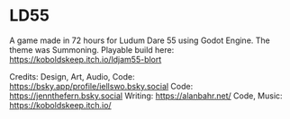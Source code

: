 # LD55
A game made in 72 hours for Ludum Dare 55 using Godot Engine. The theme was Summoning.
Playable build here: https://koboldskeep.itch.io/ldjam55-blort

Credits:
Design, Art, Audio, Code: https://bsky.app/profile/iellswo.bsky.social
Code: https://jennthefern.bsky.social
Writing: https://alanbahr.net/
Code, Music: https://koboldskeep.itch.io/
